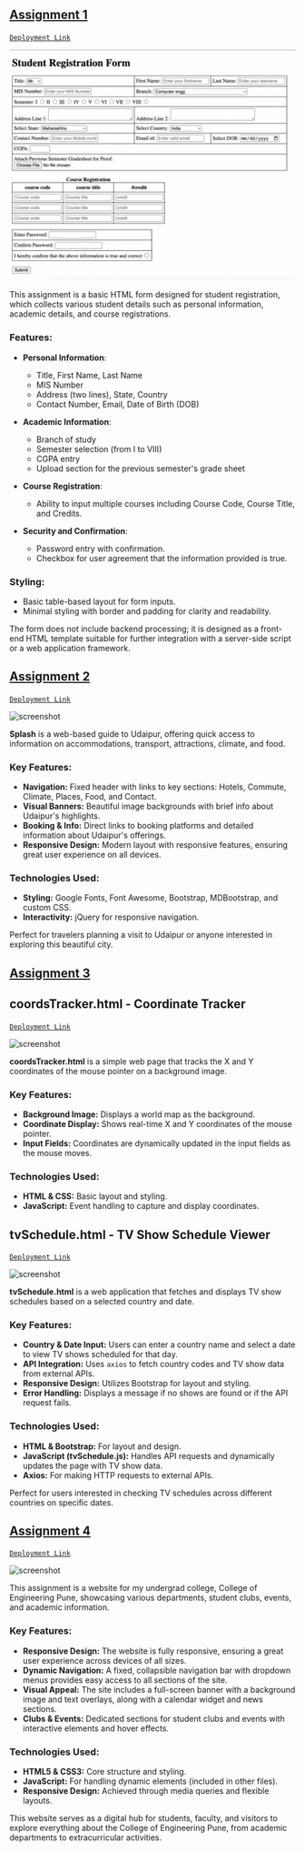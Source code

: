 ## [Assignment 1](Assignment%201)
[`Deployment Link`](https://vasvi1203.github.io/Web-Systems-and-Technologies-Spring-2021/student-form/)

![screenshot](/Assignment%201/Assignment%201.png)

This assignment is a basic HTML form designed for student registration, which collects various student details such as personal information, academic details, and course registrations.

### Features:
- **Personal Information**: 
  - Title, First Name, Last Name
  - MIS Number
  - Address (two lines), State, Country
  - Contact Number, Email, Date of Birth (DOB)

- **Academic Information**: 
  - Branch of study
  - Semester selection (from I to VIII)
  - CGPA entry
  - Upload section for the previous semester's grade sheet

- **Course Registration**:
  - Ability to input multiple courses including Course Code, Course Title, and Credits.

- **Security and Confirmation**:
  - Password entry with confirmation.
  - Checkbox for user agreement that the information provided is true.

### Styling:
- Basic table-based layout for form inputs.
- Minimal styling with border and padding for clarity and readability.

The form does not include backend processing; it is designed as a front-end HTML template suitable for further integration with a server-side script or a web application framework.

## [Assignment 2](Assignment%202)
[`Deployment Link`](https://vasvi1203.github.io/Web-Systems-and-Technologies-Spring-2021/splash/)

![screenshot](/Assignment%202/homepageSS.png)

**Splash** is a web-based guide to Udaipur, offering quick access to information on accommodations, transport, attractions, climate, and food.

### Key Features:
- **Navigation:** Fixed header with links to key sections: Hotels, Commute, Climate, Places, Food, and Contact.
- **Visual Banners:** Beautiful image backgrounds with brief info about Udaipur's highlights.
- **Booking & Info:** Direct links to booking platforms and detailed information about Udaipur's offerings.
- **Responsive Design:** Modern layout with responsive features, ensuring great user experience on all devices.

### Technologies Used:
- **Styling:** Google Fonts, Font Awesome, Bootstrap, MDBootstrap, and custom CSS.
- **Interactivity:** jQuery for responsive navigation.

Perfect for travelers planning a visit to Udaipur or anyone interested in exploring this beautiful city.

## [Assignment 3](Assignment%203)
## coordsTracker.html - Coordinate Tracker
[`Deployment Link`](https://vasvi1203.github.io/Web-Systems-and-Technologies-Spring-2021/tracker/)

![screenshot](/Assignment%203/tracker.png)

**coordsTracker.html** is a simple web page that tracks the X and Y coordinates of the mouse pointer on a background image.

### Key Features:
- **Background Image:** Displays a world map as the background.
- **Coordinate Display:** Shows real-time X and Y coordinates of the mouse pointer.
- **Input Fields:** Coordinates are dynamically updated in the input fields as the mouse moves.

### Technologies Used:
- **HTML & CSS:** Basic layout and styling.
- **JavaScript:** Event handling to capture and display coordinates.


## tvSchedule.html - TV Show Schedule Viewer
[`Deployment Link`](https://vasvi1203.github.io/Web-Systems-and-Technologies-Spring-2021/tvSchedule/)

![screenshot](/Assignment%203/tv.png)

**tvSchedule.html** is a web application that fetches and displays TV show schedules based on a selected country and date.

### Key Features:
- **Country & Date Input:** Users can enter a country name and select a date to view TV shows scheduled for that day.
- **API Integration:** Uses `axios` to fetch country codes and TV show data from external APIs.
- **Responsive Design:** Utilizes Bootstrap for layout and styling.
- **Error Handling:** Displays a message if no shows are found or if the API request fails.

### Technologies Used:
- **HTML & Bootstrap:** For layout and design.
- **JavaScript (tvSchedule.js):** Handles API requests and dynamically updates the page with TV show data.
- **Axios:** For making HTTP requests to external APIs.

Perfect for users interested in checking TV schedules across different countries on specific dates.

## [Assignment 4](Assignment%204)
[`Deployment Link`](https://vasvi1203.github.io/Web-Systems-and-Technologies-Spring-2021/coep/)

![screenshot](/Assignment%204/homepageSS.png)

This assignment is a website for my undergrad college, College of Engineering Pune, showcasing various departments, student clubs, events, and academic information.

### Key Features:
- **Responsive Design:** The website is fully responsive, ensuring a great user experience across devices of all sizes.
- **Dynamic Navigation:** A fixed, collapsible navigation bar with dropdown menus provides easy access to all sections of the site.
- **Visual Appeal:** The site includes a full-screen banner with a background image and text overlays, along with a calendar widget and news sections.
- **Clubs & Events:** Dedicated sections for student clubs and events with interactive elements and hover effects.

### Technologies Used:
- **HTML5 & CSS3:** Core structure and styling.
- **JavaScript:** For handling dynamic elements (included in other files).
- **Responsive Design:** Achieved through media queries and flexible layouts.

This website serves as a digital hub for students, faculty, and visitors to explore everything about the College of Engineering Pune, from academic departments to extracurricular activities.
